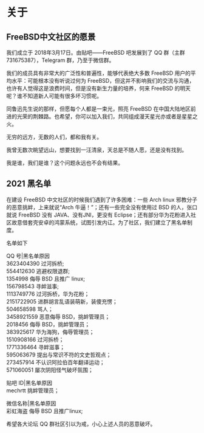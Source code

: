 # 关于

## FreeBSD中文社区的愿景 <a href="#freebsd-zhong-wen-she-qu-de-yuan-jing" id="freebsd-zhong-wen-she-qu-de-yuan-jing"></a>

我们成立于 2018年3月17日。由贴吧——FreeBSD 吧发展到了 QQ 群（主群 731675387），Telegram 群，乃至于微信群。

我们的成员具有非常大的广泛性和普遍性，能够代表绝大多数 FreeBSD 用户的平均水平：可能根本没有听说过何为 FreeBSD，但这并不影响我们的交流与沟通，也许有人觉得这是浪费时间，但是没有新生力量的培养，何来 FreeBSD 的明天呢？谁不知道新人可能有很多坏习惯呢。

同鲁迅先生说的那样，但愿每个人都是一束光，照亮 FreeBSD 在中国大陆地区前进的光荣的荆棘路。也希望，你可以加入我们，共同组成漫天星光亦或者是星星之火。

无穷的远方，无数的人们，都和我有关。

我曾无数次眺望远山，想要找到一汪清泉，天总是不随人愿，还是没有找到。

我是谁，我们是谁？这个问题永远也不会有结果。&#x20;

## 2021 黑名单

在建设 FreeBSD 中文社区的时候我们遇到了许多困难：一些 Arch linux 邪教分子的恶意挑衅，上来就说“Arch 牛逼！”；还有一些完全没有使用过 BSD 的人，张口就说 FreeBSD 没有 JAVA、没有JNI，更没有 Eclipse；还有部分华为花粉进入社区故意借套壳安卓的鸿蒙系统，试图引发内讧。为了社区，我们建立了黑名单制度。

名单如下

QQ 号|黑名单原因\
3623404390 过河拆桥;\
554412630 逃避权限退群;\
1354998 侮辱 BSD 且推广 linux;\
156798543 寻衅滋事;\
1113749776 过河拆桥，华为花粉；\
2151722905 进群胡言乱语装萌新，装傻充愣；\
504658598 骂人；\
3458921559 恶意侮辱 BSD，挑衅管理员；\
2018456 侮辱 BSD，挑衅管理员；\
383925617 华为海狗，侮辱管理员；\
1510908166 过河拆桥；\
1771336464 寻衅滋事；\
595063679 提出与常识不符的文史哲观点；\
273457914 不认识阿拉伯百年翻译运动；\
571060051 屡次阴阳怪气破坏氛围；

贴吧 ID|黑名单原因\
mechrtt 挑衅管理员；

微信名称|黑名单原因\
彩虹海盗 侮辱 BSD 且推广linux;

希望各大论坛 QQ 群社区引以为戒，小心上述人员的恶意破坏。
